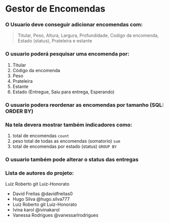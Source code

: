 # Gestor de Encomendas

### O Usuario deve conseguir adicionar encomendas com:
> Titular, Peso, Altura, Largura, Profundidade, Codigo da encomenda, Estado (status), Prateleira e estante

### O usuario poderá pesquisar uma encomenda por:
1. Titular
2. Código da encomenda
3. Peso
4. Prateleira
5. Estante
6. Estado (Entregue, Saiu para entrega, Esperando)

### O usuario podera reordenar as encomendas por tamanho (SQL: ORDER BY)

### Na tela devera mostrar também indicadores como:
1. total de encomendas `count`
2. peso total de todas as encomendas (somatorio) `sum`
3. total de encomendas por estado (status) `GROUP BY`

### O usuario também pode alterar o status das entregas

### Lista de autores do projeto:
Luiz Roberto git Luiz-Honorato
* David Freitas @davidfreitas0
* Hugo Silva @hugo.silva777
* Luiz Roberto git Luiz-Honorato
* Ivina karol @ivinakarol
* Vanessa Rodrigues @vanessarlrodrigues
